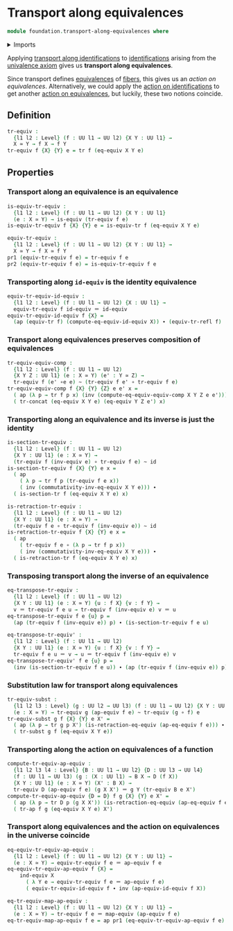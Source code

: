 # Transport along equivalences

```agda
module foundation.transport-along-equivalences where
```

<details><summary>Imports</summary>

```agda
open import foundation.action-on-equivalences-functions
open import foundation.action-on-identifications-functions
open import foundation.dependent-pair-types
open import foundation.equivalence-induction
open import foundation.equivalences
open import foundation.function-extensionality
open import foundation.transport-along-identifications
open import foundation.univalence
open import foundation.universe-levels

open import foundation-core.function-types
open import foundation-core.homotopies
open import foundation-core.identity-types
```

</details>

Applying
[transport along identifications](foundation-core.transport-along-identifications.md)
to [identifications](foundation-core.identity-types.md) arising from the
[univalence axiom](foundation.univalence.md) gives us **transport along
equivalences**.

Since transport defines [equivalences](foundation-core.equivalences.md) of
[fibers](foundation-core.fibers-of-maps.md), this gives us an _action on
equivalences_. Alternatively, we could apply the
[action on identifications](foundation.action-on-identifications-functions.md)
to get another
[action on equivalences](foundation.action-on-equivalences-functions.md), but
luckily, these two notions coincide.

## Definition

```agda
tr-equiv :
  {l1 l2 : Level} (f : UU l1 → UU l2) {X Y : UU l1} →
  X ≃ Y → f X → f Y
tr-equiv f {X} {Y} e = tr f (eq-equiv X Y e)
```

## Properties

### Transport along an equivalence is an equivalence

```agda
is-equiv-tr-equiv :
  {l1 l2 : Level} (f : UU l1 → UU l2) {X Y : UU l1}
  (e : X ≃ Y) → is-equiv (tr-equiv f e)
is-equiv-tr-equiv f {X} {Y} e = is-equiv-tr f (eq-equiv X Y e)

equiv-tr-equiv :
  {l1 l2 : Level} (f : UU l1 → UU l2) {X Y : UU l1} →
  X ≃ Y → f X ≃ f Y
pr1 (equiv-tr-equiv f e) = tr-equiv f e
pr2 (equiv-tr-equiv f e) = is-equiv-tr-equiv f e
```

### Transporting along `id-equiv` is the identity equivalence

```agda
equiv-tr-equiv-id-equiv :
  {l1 l2 : Level} (f : UU l1 → UU l2) {X : UU l1} →
  equiv-tr-equiv f id-equiv ＝ id-equiv
equiv-tr-equiv-id-equiv f {X} =
  (ap (equiv-tr f) (compute-eq-equiv-id-equiv X)) ∙ (equiv-tr-refl f)
```

### Transport along equivalences preserves composition of equivalences

```agda
tr-equiv-equiv-comp :
  {l1 l2 : Level} (f : UU l1 → UU l2)
  {X Y Z : UU l1} (e : X ≃ Y) (e' : Y ≃ Z) →
  tr-equiv f (e' ∘e e) ~ (tr-equiv f e' ∘ tr-equiv f e)
tr-equiv-equiv-comp f {X} {Y} {Z} e e' x =
  ( ap (λ p → tr f p x) (inv (compute-eq-equiv-equiv-comp X Y Z e e'))) ∙
  ( tr-concat (eq-equiv X Y e) (eq-equiv Y Z e') x)
```

### Transporting along an equivalence and its inverse is just the identity

```agda
is-section-tr-equiv :
  {l1 l2 : Level} (f : UU l1 → UU l2)
  {X Y : UU l1} (e : X ≃ Y) →
  (tr-equiv f (inv-equiv e) ∘ tr-equiv f e) ~ id
is-section-tr-equiv f {X} {Y} e x =
  ( ap
    ( λ p → tr f p (tr-equiv f e x))
    ( inv (commutativity-inv-eq-equiv X Y e))) ∙
  ( is-section-tr f (eq-equiv X Y e) x)

is-retraction-tr-equiv :
  {l1 l2 : Level} (f : UU l1 → UU l2)
  {X Y : UU l1} (e : X ≃ Y) →
  (tr-equiv f e ∘ tr-equiv f (inv-equiv e)) ~ id
is-retraction-tr-equiv f {X} {Y} e x =
  ( ap
    ( tr-equiv f e ∘ (λ p → tr f p x))
    ( inv (commutativity-inv-eq-equiv X Y e))) ∙
  ( is-retraction-tr f (eq-equiv X Y e) x)
```

### Transposing transport along the inverse of an equivalence

```agda
eq-transpose-tr-equiv :
  {l1 l2 : Level} (f : UU l1 → UU l2)
  {X Y : UU l1} (e : X ≃ Y) {u : f X} {v : f Y} →
  v ＝ tr-equiv f e u → tr-equiv f (inv-equiv e) v ＝ u
eq-transpose-tr-equiv f e {u} p =
  (ap (tr-equiv f (inv-equiv e)) p) ∙ (is-section-tr-equiv f e u)

eq-transpose-tr-equiv' :
  {l1 l2 : Level} (f : UU l1 → UU l2)
  {X Y : UU l1} (e : X ≃ Y) {u : f X} {v : f Y} →
  tr-equiv f e u ＝ v → u ＝ tr-equiv f (inv-equiv e) v
eq-transpose-tr-equiv' f e {u} p =
  (inv (is-section-tr-equiv f e u)) ∙ (ap (tr-equiv f (inv-equiv e)) p)
```

### Substitution law for transport along equivalences

```agda
tr-equiv-subst :
  {l1 l2 l3 : Level} (g : UU l2 → UU l3) (f : UU l1 → UU l2) {X Y : UU l1}
  (e : X ≃ Y) → tr-equiv g (ap-equiv f e) ~ tr-equiv (g ∘ f) e
tr-equiv-subst g f {X} {Y} e X' =
  ( ap (λ p → tr g p X') (is-retraction-eq-equiv (ap-eq-equiv f e))) ∙
  ( tr-subst g f (eq-equiv X Y e))
```

### Transporting along the action on equivalences of a function

```agda
compute-tr-equiv-ap-equiv :
  {l1 l2 l3 l4 : Level} {B : UU l1 → UU l2} {D : UU l3 → UU l4}
  (f : UU l1 → UU l3) (g : (X : UU l1) → B X → D (f X))
  {X Y : UU l1} (e : X ≃ Y) (X' : B X) →
  tr-equiv D (ap-equiv f e) (g X X') ＝ g Y (tr-equiv B e X')
compute-tr-equiv-ap-equiv {D = D} f g {X} {Y} e X' =
  ( ap (λ p → tr D p (g X X')) (is-retraction-eq-equiv (ap-eq-equiv f e))) ∙
  ( tr-ap f g (eq-equiv X Y e) X')
```

### Transport along equivalences and the action on equivalences in the universe coincide

```agda
eq-equiv-tr-equiv-ap-equiv :
  {l1 l2 : Level} (f : UU l1 → UU l2) {X Y : UU l1} →
  (e : X ≃ Y) → equiv-tr-equiv f e ＝ ap-equiv f e
eq-equiv-tr-equiv-ap-equiv f {X} =
    ind-equiv X
      ( λ Y e → equiv-tr-equiv f e ＝ ap-equiv f e)
      ( equiv-tr-equiv-id-equiv f ∙ inv (ap-equiv-id-equiv f X))

eq-tr-equiv-map-ap-equiv :
  {l1 l2 : Level} (f : UU l1 → UU l2) {X Y : UU l1} →
  (e : X ≃ Y) → tr-equiv f e ＝ map-equiv (ap-equiv f e)
eq-tr-equiv-map-ap-equiv f e = ap pr1 (eq-equiv-tr-equiv-ap-equiv f e)
```
